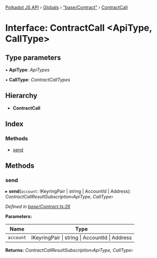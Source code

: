 [Polkadot JS API](../README.md) › [Globals](../globals.md) › ["base/Contract"](../modules/_base_contract_.md) › [ContractCall](_base_contract_.contractcall.md)

# Interface: ContractCall <**ApiType, CallType**>

## Type parameters

▪ **ApiType**: *ApiTypes*

▪ **CallType**: *ContractCallTypes*

## Hierarchy

* **ContractCall**

## Index

### Methods

* [send](_base_contract_.contractcall.md#send)

## Methods

###  send

▸ **send**(`account`: IKeyringPair | string | AccountId | Address): *ContractCallResultSubscription‹ApiType, CallType›*

*Defined in [base/Contract.ts:26](https://github.com/polkadot-js/api/blob/bcbd4b8d40/packages/api-contract/src/base/Contract.ts#L26)*

**Parameters:**

Name | Type |
------ | ------ |
`account` | IKeyringPair &#124; string &#124; AccountId &#124; Address |

**Returns:** *ContractCallResultSubscription‹ApiType, CallType›*
